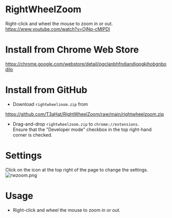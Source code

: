 # RightWheelZoom

Right-click and wheel the mouse to zoom in or out.  
https://www.youtube.com/watch?v=OjNp-cMlPDI

# Install from Chrome Web Store

https://chrome.google.com/webstore/detail/pgclanbhfndiandjopgkjhobgnbodilo

# Install from GitHub

- Download `rightwheelzoom.zip` from

https://github.com/T3aHat/RightWheelZoom/raw/main/rightwheelzoom.zip

- Drag-and-drop `rightwheelzoom.zip` to `chrome://extensions`.  
  Ensure that the "Developer mode" checkbox in the top right-hand corner is checked.

# Settings

Click on the icon at the top right of the page to change the settings.  
![rwzoom.png](https://github.com/T3aHat/RightWheelZoom/raw/main/images/rwzoom.png)

# Usage

- Right-click and wheel the mouse to zoom in or out.
